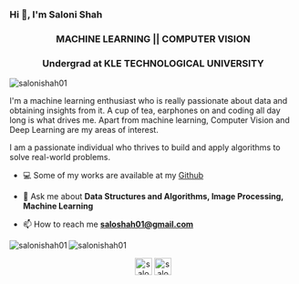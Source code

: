 ### Hi 👋, I'm Saloni Shah

<h3 align="center">MACHINE LEARNING || COMPUTER VISION </h3>

<h3 align="center">Undergrad at KLE TECHNOLOGICAL UNIVERSITY</h3>

<p align="left"> <img src="https://komarev.com/ghpvc/?username=salonishah01" alt="salonishah01" /> </p>

I'm a machine learning enthusiast who is really passionate about data and obtaining insights from it. A cup of tea, earphones on and coding all day long is what drives me. Apart from machine learning, Computer Vision and Deep Learning are my areas of interest. 

I am a passionate individual who thrives to build and apply algorithms to solve real-world problems.

- 💻 Some of my works are available at my [Github](https://github.com/salonishah01?tab=repositories)

- 💬 Ask me about **Data Structures and Algorithms, Image Processing, Machine Learning**

- 📫 How to reach me **saloshah01@gmail.com**

<img align="left" src="https://github-readme-stats.vercel.app/api/top-langs/?username=salonishah01&layout=compact&hide=html&theme=radical" alt="salonishah01" />

<img align="center" src="https://github-readme-stats.vercel.app/api?username=salonishah01&show_icons=true&theme=radical" alt="salonishah01" />

<p align="center">
</a>
<a href="https://www.linkedin.com/in/saloni-shah-5b065a170/" target="blank"><img align="center" src="https://cdn.jsdelivr.net/npm/simple-icons@3.0.1/icons/linkedin.svg" alt="salonishah01" height="30" width="30" /></a>
<a href="https://www.instagram.com/saloni.shah01" target="blank"><img align="center" src="https://cdn.jsdelivr.net/npm/simple-icons@3.0.1/icons/instagram.svg" alt="salonishah01" height="30" width="30" /></a>
</p>

